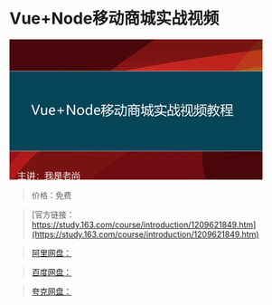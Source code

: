 # Vue+Node移动商城实战视频

![img](../../../assets/study163/free/e4ecb32583a34aadb23cccef9ece6e1e.jpg)

> 价格：免费

> [官方链接：https://study.163.com/course/introduction/1209621849.htm](https://study.163.com/course/introduction/1209621849.htm)

> [阿里网盘：]()

> [百度网盘：]()

> [夸克网盘：]()
